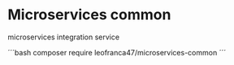 # Microservices common

microservices integration service

´´´bash
composer require leofranca47/microservices-common
´´´
